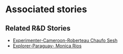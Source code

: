 # Associated stories

<!-- !!DO NOT REMOVE!! start autogenerated hyperlinks -->
## Related R&D Stories
- [Experimenter\-Cameroon\-Roberteau Chaufo Sesh](/RnD-Archive/stories/?doc=Experimenters_CMR)
- [Explorer\-Paraguay\- Monica Rios](/RnD-Archive/stories/?doc=Explorers_PRY)
<!-- !!DO NOT REMOVE!! end autogenerated hyperlinks -->